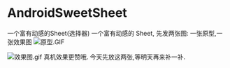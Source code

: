 # AndroidSweetSheet
一个富有动感的Sheet(选择器)
一个富有动感的 Sheet,
先发两张图:
一张原型,一张效果图
![原型.GIF](http://upload-images.jianshu.io/upload_images/166866-deed43338a7c14d8.GIF?imageView2/2/w/1240)

![效果图.gif](http://upload-images.jianshu.io/upload_images/166866-535117a26cd1e2dd.gif?imageView2/2/w/1240)
真机效果更赞哦.
今天先放这两张,等明天再来补一补.
